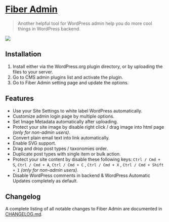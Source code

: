 # [Fiber Admin](https://wordpress.org/plugins/fiber-admin/)

> Another helpful tool for WordPress admin help you do more cool things in WordPress backend.

<img src="https://ps.w.org/fiber-admin/assets/banner-772x250.jpg" />

## Installation

1. Install either via the WordPress.org plugin directory, or by uploading the files to your server.
2. Go to CMS admin plugins list and activate the plugin.
3. Go to Fiber Admin setting page and update the options.

## Features

* Use your Site Settings to white label WordPress automatically.
* Customize admin login page by multiple options.
* Set Image Metadata automatically after uploading.
* Protect your site image by disable right click / drag image into html page *(only for non-admin users)*.
* Convert plain email text into link automatically.
* Enable SVG support.
* Drag and drop post types / taxonomies order.
* Duplicate post types with single item or bulk action.
* Protect your site content by disable these following keys: `Ctrl / Cmd + S`, `Ctrl / Cmd + A`, `Ctrl / Cmd + C`
  , `Ctrl / Cmd + X` , `Ctrl / Cmd + Shift + I` *(only for non-admin users)*.
* Disable WordPress comments in backend & WordPress Automatic Updates completely as default.

## Changelog

A complete listing of all notable changes to Fiber Admin are documented
in [CHANGELOG.md](https://github.com/daomapsieucap/fiber-admin/blob/master/CHANGELOG.md).
